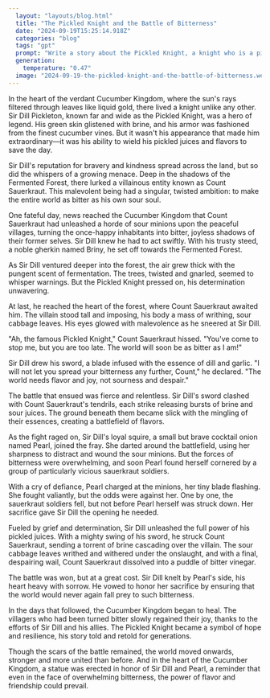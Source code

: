 ```yaml
---
  layout: "layouts/blog.html"
  title: "The Pickled Knight and the Battle of Bitterness"
  date: "2024-09-19T15:25:14.918Z"
  categories: "blog"
  tags: "gpt"
  prompt: "Write a story about the Pickled Knight, a knight who is a pickle!\r\n\r\nTell how it uses his juices and flavours to save the day. \r\n\r\nAdd an enemy that is sauerkraut, that wants to make the whole world bitter. \r\n\r\nAdd a big fight between the hero and the villain, with the death of some characters. \r\n\r\nEnd the story saying how the world moved onwards after this event."
  generation: 
    temperature: "0.47"
  image: "2024-09-19-the-pickled-knight-and-the-battle-of-bitterness.webp"
---
```

In the heart of the verdant Cucumber Kingdom, where the sun's rays filtered through leaves like liquid gold, there lived a knight unlike any other. Sir Dill Pickleton, known far and wide as the Pickled Knight, was a hero of legend. His green skin glistened with brine, and his armor was fashioned from the finest cucumber vines. But it wasn't his appearance that made him extraordinary—it was his ability to wield his pickled juices and flavors to save the day.

Sir Dill's reputation for bravery and kindness spread across the land, but so did the whispers of a growing menace. Deep in the shadows of the Fermented Forest, there lurked a villainous entity known as Count Sauerkraut. This malevolent being had a singular, twisted ambition: to make the entire world as bitter as his own sour soul.

One fateful day, news reached the Cucumber Kingdom that Count Sauerkraut had unleashed a horde of sour minions upon the peaceful villages, turning the once-happy inhabitants into bitter, joyless shadows of their former selves. Sir Dill knew he had to act swiftly. With his trusty steed, a noble gherkin named Briny, he set off towards the Fermented Forest.

As Sir Dill ventured deeper into the forest, the air grew thick with the pungent scent of fermentation. The trees, twisted and gnarled, seemed to whisper warnings. But the Pickled Knight pressed on, his determination unwavering.

At last, he reached the heart of the forest, where Count Sauerkraut awaited him. The villain stood tall and imposing, his body a mass of writhing, sour cabbage leaves. His eyes glowed with malevolence as he sneered at Sir Dill.

"Ah, the famous Pickled Knight," Count Sauerkraut hissed. "You've come to stop me, but you are too late. The world will soon be as bitter as I am!"

Sir Dill drew his sword, a blade infused with the essence of dill and garlic. "I will not let you spread your bitterness any further, Count," he declared. "The world needs flavor and joy, not sourness and despair."

The battle that ensued was fierce and relentless. Sir Dill's sword clashed with Count Sauerkraut's tendrils, each strike releasing bursts of brine and sour juices. The ground beneath them became slick with the mingling of their essences, creating a battlefield of flavors.

As the fight raged on, Sir Dill's loyal squire, a small but brave cocktail onion named Pearl, joined the fray. She darted around the battlefield, using her sharpness to distract and wound the sour minions. But the forces of bitterness were overwhelming, and soon Pearl found herself cornered by a group of particularly vicious sauerkraut soldiers.

With a cry of defiance, Pearl charged at the minions, her tiny blade flashing. She fought valiantly, but the odds were against her. One by one, the sauerkraut soldiers fell, but not before Pearl herself was struck down. Her sacrifice gave Sir Dill the opening he needed.

Fueled by grief and determination, Sir Dill unleashed the full power of his pickled juices. With a mighty swing of his sword, he struck Count Sauerkraut, sending a torrent of brine cascading over the villain. The sour cabbage leaves writhed and withered under the onslaught, and with a final, despairing wail, Count Sauerkraut dissolved into a puddle of bitter vinegar.

The battle was won, but at a great cost. Sir Dill knelt by Pearl's side, his heart heavy with sorrow. He vowed to honor her sacrifice by ensuring that the world would never again fall prey to such bitterness.

In the days that followed, the Cucumber Kingdom began to heal. The villagers who had been turned bitter slowly regained their joy, thanks to the efforts of Sir Dill and his allies. The Pickled Knight became a symbol of hope and resilience, his story told and retold for generations.

Though the scars of the battle remained, the world moved onwards, stronger and more united than before. And in the heart of the Cucumber Kingdom, a statue was erected in honor of Sir Dill and Pearl, a reminder that even in the face of overwhelming bitterness, the power of flavor and friendship could prevail.
